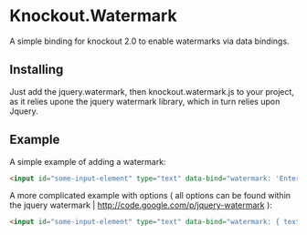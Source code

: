 # Knockout.Watermark

A simple binding for knockout 2.0 to enable watermarks via data bindings.

## Installing

Just add the jquery.watermark, then knockout.watermark.js to your project, as it relies upone the jquery watermark library, which in turn relies upon Jquery.

## Example

A simple example of adding a watermark:
```html
<input id="some-input-element" type="text" data-bind="watermark: 'Enter some data here'" /> 
```

A more complicated example with options ( all options can be found within the jquery watermark | http://code.google.com/p/jquery-watermark ):
```html
<input id="some-input-element" type="text" data-bind="watermark: { text: 'Enter some data here', options: { useNative: false } }" />
```